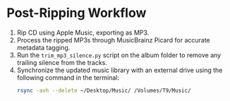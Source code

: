 # Post-Ripping Workflow

1.  Rip CD using Apple Music, exporting as MP3.
2.  Process the ripped MP3s through MusicBrainz Picard for accurate metadata tagging.
3.  Run the `trim_mp3_silence.py` script on the album folder to remove any trailing silence from the tracks.
4.  Synchronize the updated music library with an external drive using the following command in the terminal:
    ```bash
    rsync -avh --delete ~/Desktop/Music/ /Volumes/T9/Music/
    ``` 